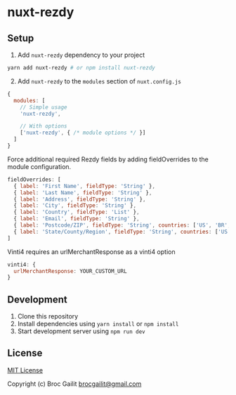 # nuxt-rezdy

## Setup

1. Add `nuxt-rezdy` dependency to your project

```bash
yarn add nuxt-rezdy # or npm install nuxt-rezdy
```

2. Add `nuxt-rezdy` to the `modules` section of `nuxt.config.js`

```js
{
  modules: [
    // Simple usage
    'nuxt-rezdy',

    // With options
    ['nuxt-rezdy', { /* module options */ }]
  ]
}
```

Force additional required Rezdy fields by adding fieldOverrides to the module configuration.

```js
fieldOverrides: [
  { label: 'First Name', fieldType: 'String' },
  { label: 'Last Name', fieldType: 'String' },
  { label: 'Address', fieldType: 'String' },
  { label: 'City', fieldType: 'String' },
  { label: 'Country', fieldType: 'List' },
  { label: 'Email', fieldType: 'String' },
  { label: 'Postcode/ZIP', fieldType: 'String', countries: ['US', 'BR', 'RO'] },
  { label: 'State/County/Region', fieldType: 'String', countries: ['US', 'BR', 'RO', 'IN'] }
]
```

Vinti4 requires an urlMerchantResponse as a vinti4 option
```js
vinti4: {
  urlMerchantResponse: YOUR_CUSTOM_URL
}
```

## Development

1. Clone this repository
2. Install dependencies using `yarn install` or `npm install`
3. Start development server using `npm run dev`

## License

[MIT License](./LICENSE)

Copyright (c) Broc Gailit <brocgailit@gmail.com>

<!-- Badges -->
[npm-version-src]: https://img.shields.io/npm/v/nuxt-rezdy/latest.svg?style=flat-square
[npm-version-href]: https://npmjs.com/package/nuxt-rezdy

[npm-downloads-src]: https://img.shields.io/npm/dt/nuxt-rezdy.svg?style=flat-square
[npm-downloads-href]: https://npmjs.com/package/nuxt-rezdy

[circle-ci-src]: https://img.shields.io/circleci/project/github/.svg?style=flat-square
[circle-ci-href]: https://circleci.com/gh/

[codecov-src]: https://img.shields.io/codecov/c/github/.svg?style=flat-square
[codecov-href]: https://codecov.io/gh/

[license-src]: https://img.shields.io/npm/l/nuxt-rezdy.svg?style=flat-square
[license-href]: https://npmjs.com/package/nuxt-rezdy
